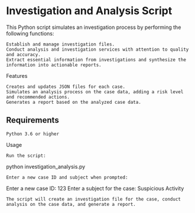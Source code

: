 # Investigation and Analysis Script

This Python script simulates an investigation process by performing the following functions:

    Establish and manage investigation files.
    Conduct analysis and investigation services with attention to quality and accuracy.
    Extract essential information from investigations and synthesize the information into actionable reports.

Features

    Creates and updates JSON files for each case.
    Simulates an analysis process on the case data, adding a risk level and recommended actions.
    Generates a report based on the analyzed case data.

## Requirements

    Python 3.6 or higher

Usage

    Run the script:

python investigation_analysis.py

    Enter a new case ID and subject when prompted:


Enter a new case ID: 123
Enter a subject for the case: Suspicious Activity

    The script will create an investigation file for the case, conduct analysis on the case data, and generate a report.
